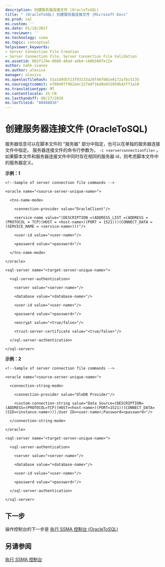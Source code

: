```yaml
---
description: 创建服务器连接文件 (OracleToSQL)
title: " (OracleToSQL) 创建服务器连接文件 |Microsoft Docs"
ms.prod: sql
ms.custom: ''
ms.date: 01/19/2017
ms.reviewer: ''
ms.technology: ssma
ms.topic: conceptual
helpviewer_keywords:
- Server Connection File Creation
- Server Connection File, Server Connection File Validation
ms.assetid: 002f129e-0868-48ad-a4b4-c68b5007e12e
author: nahk-ivanov
ms.author: alexiva
manager: alexiva
ms.openlocfilehash: 51a1d9d5f23f93233a20f46f081e6172a7bc5135
ms.sourcegitcommit: e700497f962e4c2274df16d9e651059b42ff1a10
ms.translationtype: MT
ms.contentlocale: zh-CN
ms.lasthandoff: 08/17/2020
ms.locfileid: "88468816"
---
```

# <a name="creating-the-server-connection-files-oracletosql"></a>创建服务器连接文件 (OracleToSQL)
服务器信息可以在脚本文件的 "服务器" 部分中指定，也可以在单独的服务器连接文件中指定。 服务器连接文件的命令行参数为， `-c <serverconnectionfile>` 。 如果脚本文件和服务器连接文件中同时存在相同的服务器 id，则考虑脚本文件中的服务器定义。  
  
**示例：1**  
  
```  
<!--Sample of server connection file commands -->  
  
<oracle name="<source-server-unique-name>">  
  
  <tns-name-mode>  
  
    <connection-provider value="OracleClient"/>  
  
    <service-name value="(DESCRIPTION =(ADDRESS_LIST =(ADDRESS = (PROTOCOL = TCP)(HOST = <host-name>)(PORT = 1521)))(CONNECT_DATA =(SERVICE_NAME = <service-name>)))"/>  
  
    <user-id value="<user-name>"/>  
  
    <password value="<password>"/>  
  
  </tns-name-mode>  
  
</oracle>  
```  
  
```  
<sql-server name="<target-server-unique-name>">  
  
  <sql-server-authentication>  
  
    <server value="<server-name>"/>  
  
    <database value="<database-name>"/>  
  
    <user-id value="<user-name>"/>  
  
    <password value="<password>"/>  
  
    <encrypt value="<true/false>"/>  
  
    <trust-server-certificate value="<true/false>"/>  
  
  </sql-server-authentication>  
  
</sql-server>  
```  
**示例：2**  
  
```  
<!--Sample of server connection file commands -->  
  
<oracle name="<source-server-unique-name>">  
  
  <connection-string-mode>  
  
    <connection-provider value="OleDB Provider"/>  
  
    <custom-connection-string value="Data Source=(DESCRIPTION=(ADDRESS=(PROTOCOL=TCP)(HOST=<host-name>)(PORT=1521))(CONNECT_DATA=(SID=<instance-name>)));User ID=<user-name>;Password=<password>"/>  
  
  </connection-string-mode>  
  
</oracle>  
```  
  
```  
<sql-server name="<target-server-unique-name>">  
  
  <sql-server-authentication>  
  
    <server value="<server-name>"/>  
  
    <database value="<database-name>"/>  
  
    <user-id value="<user-name>"/>  
  
    <password value="<password>"/>  
  
  </sql-server-authentication>  
  
</sql-server>  
```  
  
## <a name="next-step"></a>下一步  
操作控制台的下一步是 [执行 SSMA 控制台 &#40;OracleToSQL&#41;](../../ssma/oracle/executing-the-ssma-console-oracletosql.md)  
  
## <a name="see-also"></a>另请参阅  
[执行 SSMA 控制台](executing-the-ssma-console-oracletosql.md)  
  
